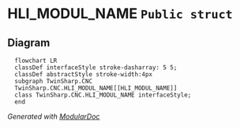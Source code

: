 # HLI_MODUL_NAME `Public struct`

## Diagram
```mermaid
  flowchart LR
  classDef interfaceStyle stroke-dasharray: 5 5;
  classDef abstractStyle stroke-width:4px
  subgraph TwinSharp.CNC
  TwinSharp.CNC.HLI_MODUL_NAME[[HLI_MODUL_NAME]]
  class TwinSharp.CNC.HLI_MODUL_NAME interfaceStyle;
  end
```

*Generated with* [*ModularDoc*](https://github.com/hailstorm75/ModularDoc)
